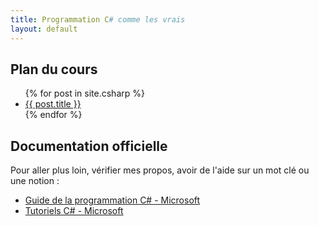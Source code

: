 ```yaml
---
title: Programmation C# comme les vrais
layout: default
---
```


## Plan du cours

<ul>
  {% for post in site.csharp %}
    <li>
      <a href="{{ post.url }}">{{ post.title }}</a>
    </li>
  {% endfor %}
</ul>


## Documentation officielle

Pour aller plus loin, vérifier mes propos, avoir de l'aide sur un mot clé ou une notion :

- [Guide de la programmation C# - Microsoft](https://msdn.microsoft.com/fr-fr/library/67ef8sbd.aspx)
- [Tutoriels C# - Microsoft](https://msdn.microsoft.com/fr-fr/library/aa288436(v=vs.71).aspx)
